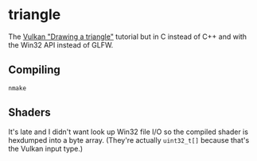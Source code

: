 # triangle

The [Vulkan "Drawing a triangle"](https://docs.vulkan.org/tutorial/latest/00_Introduction.html)
tutorial but in C instead of C++ and with the Win32 API instead of GLFW.

## Compiling

`nmake`

## Shaders

It's late and I didn't want look up Win32 file I/O so the compiled shader is
hexdumped into a byte array. (They're actually `uint32_t[]` because that's the
Vulkan input type.)
